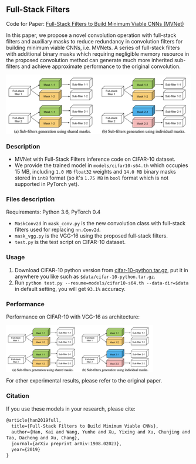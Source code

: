 ## Full-Stack Filters
Code for Paper: [Full-Stack Filters to Build Minimum Viable CNNs (MVNet)](https://arxiv.org/abs/1908.02023)

In this paper, we propose a novel convolution operation with full-stack filters and auxiliary masks to reduce redundancy in convolution filters for building minimum viable CNNs, i.e. MVNets. A series of full-stack filters with additional binary masks which requiring negligible memory resource in the proposed convolution method can generate much more inherited sub-filters and achieve approximate performance to the original convolution.

<img src="./fig/full-stack-filters.png" width="600" hegiht="400" align=center />

### Description
- MVNet with Full-Stack Filters inference code on CIFAR-10 dataset.
- We provide the trained model in `models/cifar10-s64.th` which occupies 15 MB, including `1.0 MB` `float32` weights and `14.0 MB` binary masks stored in `int8` format (so it's `1.75 MB` in `bool` format which is not supported in PyTorch yet).

### Files description
Requirements: Python 3.6, PyTorch 0.4

- `MaskConv2d` in `mask_conv.py` is the new convolution class with full-stack filters used for replacing `nn.Conv2d`.
- `mask_vgg.py` is the VGG-16 using the proposed full-stack filters.
- `test.py` is the test script on CIFAR-10 dataset.

### Usage
1. Download CIFAR-10 python version from [cifar-10-python.tar.gz](https://www.cs.toronto.edu/~kriz/cifar-10-python.tar.gz), put it in anywhere you like such as `$data/cifar-10-python.tar.gz`. 
2. Run `python test.py --resume=models/cifar10-s64.th --data-dir=$data` in default setting, you will get `93.1%` accuracy.

### Performance
Performance on CIFAR-10 with VGG-16 as architecture:

<img src="./fig/full-stack-filters.png" width="400" hegiht="80" align=center />

For other experimental results, please refer to the original paper.

### Citation
If you use these models in your research, please cite:
```
@article{han2019full,
  title={Full-Stack Filters to Build Minimum Viable CNNs},
  author={Han, Kai and Wang, Yunhe and Xu, Yixing and Xu, Chunjing and Tao, Dacheng and Xu, Chang},
  journal={arXiv preprint arXiv:1908.02023},
  year={2019}
}
```
